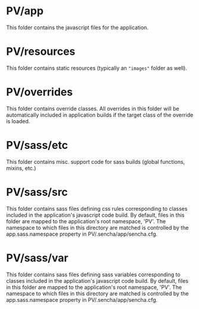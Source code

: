 # PV/app

This folder contains the javascript files for the application.

# PV/resources

This folder contains static resources (typically an `"images"` folder as well).

# PV/overrides

This folder contains override classes. All overrides in this folder will be 
automatically included in application builds if the target class of the override
is loaded.

# PV/sass/etc

This folder contains misc. support code for sass builds (global functions, 
mixins, etc.)

# PV/sass/src

This folder contains sass files defining css rules corresponding to classes
included in the application's javascript code build.  By default, files in this 
folder are mapped to the application's root namespace, 'PV'. The
namespace to which files in this directory are matched is controlled by the
app.sass.namespace property in PV/.sencha/app/sencha.cfg. 

# PV/sass/var

This folder contains sass files defining sass variables corresponding to classes
included in the application's javascript code build.  By default, files in this 
folder are mapped to the application's root namespace, 'PV'. The
namespace to which files in this directory are matched is controlled by the
app.sass.namespace property in PV/.sencha/app/sencha.cfg. 
